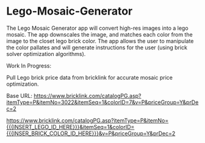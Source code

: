 # Lego-Mosaic-Generator

The Lego Mosaic Generator app will convert high-res images into a lego mosaic.
The app downscales the image, and matches each color from the image to the closet lego brick color.
The app allows the user to manipulate the color pallates and will generate instructions for the user (using brick solver optimization algorithms).

Work In Progress:

Pull Lego brick price data from bricklink for accurate mosaic price optimization.

Base URL:
https://www.bricklink.com/catalogPG.asp?itemType=P&itemNo=3022&itemSeq=1&colorID=7&v=P&priceGroup=Y&prDec=2

https://www.bricklink.com/catalogPG.asp?itemType=P&itemNo={{{INSERT_LEGO_ID_HERE}}}&itemSeq=1&colorID={{{INSER_BRICK_COLOR_ID_HERE}}}&v=P&priceGroup=Y&prDec=2